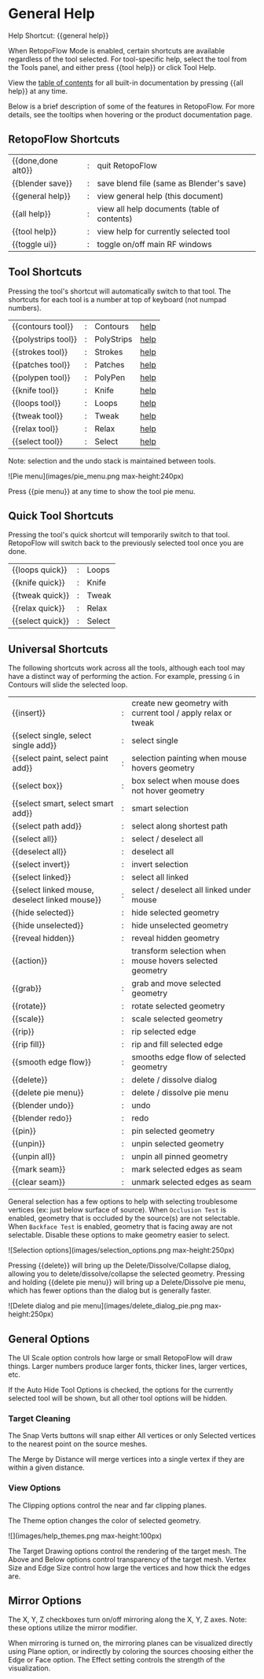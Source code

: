 # General Help

Help Shortcut: {{general help}}

When RetopoFlow Mode is enabled, certain shortcuts are available regardless of the tool selected.
For tool-specific help, select the tool from the Tools panel, and either press {{tool help}} or click Tool Help.

View the [table of contents](table_of_contents.md) for all built-in documentation by pressing {{all help}} at any time.

Below is a brief description of some of the features in RetopoFlow.
For more details, see the tooltips when hovering or the product documentation page.


## RetopoFlow Shortcuts

|  |  |  |
| --- | --- | --- |
| {{done,done alt0}} | : | quit RetopoFlow |
| {{blender save}}   | : | save blend file (same as Blender's save) |
| {{general help}}   | : | view general help (this document) |
| {{all help}}       | : | view all help documents (table of contents) |
| {{tool help}}      | : | view help for currently selected tool |
| {{toggle ui}}      | : | toggle on/off main RF windows |

## Tool Shortcuts

Pressing the tool's shortcut will automatically switch to that tool.
The shortcuts for each tool is a number at top of keyboard (not numpad numbers).

|  |  |  |  |
| --- | --- | --- | --- |
| {{contours tool}}   | : | Contours   | [help](contours.md)   |
| {{polystrips tool}} | : | PolyStrips | [help](polystrips.md) |
| {{strokes tool}}    | : | Strokes    | [help](strokes.md)    |
| {{patches tool}}    | : | Patches    | [help](patches.md)    |
| {{polypen tool}}    | : | PolyPen    | [help](polypen.md)    |
| {{knife tool}}      | : | Knife      | [help](knife.md)      |
| {{loops tool}}      | : | Loops      | [help](loops.md)      |
| {{tweak tool}}      | : | Tweak      | [help](tweak.md)      |
| {{relax tool}}      | : | Relax      | [help](relax.md)      |
| {{select tool}}     | : | Select     | [help](select.md)     |

Note: selection and the undo stack is maintained between tools.

![Pie menu](images/pie_menu.png max-height:240px)

Press {{pie menu}} at any time to show the tool pie menu.


## Quick Tool Shortcuts

Pressing the tool's quick shortcut will temporarily switch to that tool.
RetopoFlow will switch back to the previously selected tool once you are done.

|  |  |  |
| --- | --- | --- |
| {{loops quick}}  | : | Loops |
| {{knife quick}}  | : | Knife |
| {{tweak quick}}  | : | Tweak |
| {{relax quick}}  | : | Relax |
| {{select quick}} | : | Select |


## Universal Shortcuts

The following shortcuts work across all the tools, although each tool may have a distinct way of performing the action.
For example, pressing `G` in Contours will slide the selected loop.

|  |  |  |
| --- | --- | --- |
| {{insert}}                                     | : | create new geometry with current tool / apply relax or tweak |
| {{select single, select single add}}           | : | select single |
| {{select paint, select paint add}}             | : | selection painting when mouse hovers geometry |
| {{select box}}                                 | : | box select when mouse does not hover geometry |
| {{select smart, select smart add}}             | : | smart selection |
| {{select path add}}                            | : | select along shortest path |
| {{select all}}                                 | : | select / deselect all |
| {{deselect all}}                               | : | deselect all |
| {{select invert}}                              | : | invert selection |
| {{select linked}}                              | : | select all linked |
| {{select linked mouse, deselect linked mouse}} | : | select / deselect all linked under mouse |
| {{hide selected}}                              | : | hide selected geometry |
| {{hide unselected}}                            | : | hide unselected geometry |
| {{reveal hidden}}                              | : | reveal hidden geometry |
| {{action}}                                     | : | transform selection when mouse hovers selected geometry |
| {{grab}}                                       | : | grab and move selected geometry |
| {{rotate}}                                     | : | rotate selected geometry |
| {{scale}}                                      | : | scale selected geometry |
| {{rip}}                                        | : | rip selected edge |
| {{rip fill}}                                   | : | rip and fill selected edge |
| {{smooth edge flow}}                           | : | smooths edge flow of selected geometry |
| {{delete}}                                     | : | delete / dissolve dialog |
| {{delete pie menu}}                            | : | delete / dissolve pie menu
| {{blender undo}}                               | : | undo |
| {{blender redo}}                               | : | redo |
| {{pin}}                                        | : | pin selected geometry |
| {{unpin}}                                      | : | unpin selected geometry |
| {{unpin all}}                                  | : | unpin all pinned geometry |
| {{mark seam}}                                  | : | mark selected edges as seam |
| {{clear seam}}                                | : | unmark selected edges as seam |


General selection has a few options to help with selecting troublesome vertices (ex: just below surface of source).
When `Occlusion Test` is enabled, geometry that is occluded by the source(s) are not selectable.
When `Backface Test` is enabled, geometry that is facing away are not selectable.
Disable these options to make geometry easier to select.

![Selection options](images/selection_options.png max-height:250px)




Pressing {{delete}} will bring up the Delete/Dissolve/Collapse dialog, allowing you to delete/dissolve/collapse the selected geometry.
Pressing and holding {{delete pie menu}} will bring up a Delete/Dissolve pie menu, which has fewer options than the dialog but is generally faster.


![Delete dialog and pie menu](images/delete_dialog_pie.png max-height:250px)



## General Options

The UI Scale option controls how large or small RetopoFlow will draw things.
Larger numbers produce larger fonts, thicker lines, larger vertices, etc.

If the Auto Hide Tool Options is checked, the options for the currently selected tool will be shown, but all other tool options will be hidden.

<!-- The Maximize Area button will make the 3D view take up the entire Blender window, similar to pressing `Ctrl+Up` / `Shift+Space` / `Alt+F10`. -->




### Target Cleaning

The Snap Verts buttons will snap either All vertices or only Selected vertices to the nearest point on the source meshes.

The Merge by Distance will merge vertices into a single vertex if they are within a given distance.




### View Options

The Clipping options control the near and far clipping planes.

The Theme option changes the color of selected geometry.

![](images/help_themes.png max-height:100px)

The Target Drawing options control the rendering of the target mesh.
The Above and Below options control transparency of the target mesh.
Vertex Size and Edge Size control how large the vertices and how thick the edges are.






## Mirror Options

The X, Y, Z checkboxes turn on/off mirroring along the X, Y, Z axes.
Note: these options utilize the mirror modifier.

When mirroring is turned on, the mirroring planes can be visualized directly using Plane option, or indirectly by coloring the sources choosing either the Edge or Face option.
The Effect setting controls the strength of the visualization.
